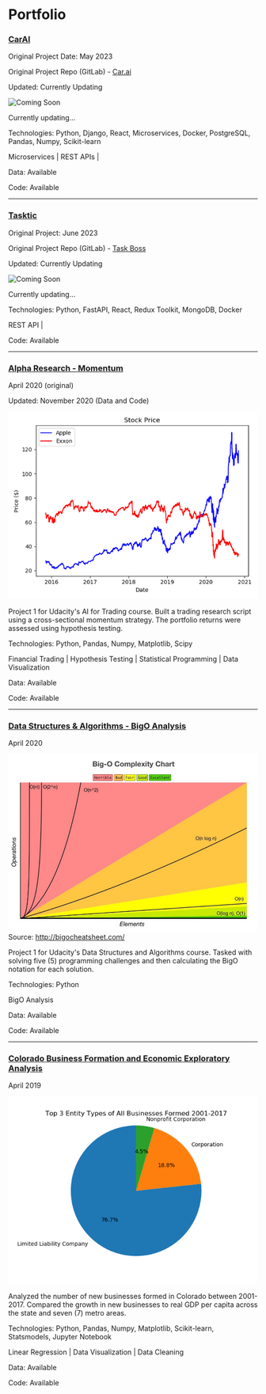 # Portfolio

### [CarAI](https://github.com/ryancur/CarAI)

Original Project Date: May 2023

Original Project Repo (GitLab) - [Car.ai](https://gitlab.com/smalhadid/carai)

Updated: Currently Updating

![Coming Soon]()

Currently updating...


Technologies: Python, Django, React, Microservices, Docker, PostgreSQL, Pandas, Numpy, Scikit-learn

Microservices | REST APIs | 


Data: Available

Code: Available

---

### [Tasktic](https://github.com/ryancur/Tasktic)

Original Project: June 2023

Original Project Repo (GitLab) - [Task Boss](https://gitlab.com/the-brain-cell/task-boss)

Updated: Currently Updating

![Coming Soon]()

Currently updating...


Technologies: Python, FastAPI, React, Redux Toolkit, MongoDB, Docker

REST API | 


Code: Available

---

### [Alpha Research - Momentum](https://github.com/ryancur/Alpha-Research-Momentum)

April 2020 (original)

Updated: November 2020 (Data and Code)

![Apple & Exxon](images/stock_price_AAPL_XOM.png)

Project 1 for Udacity's AI for Trading course. Built a trading research script using a cross-sectional momentum strategy. The portfolio returns were assessed using hypothesis testing.


Technologies: Python, Pandas, Numpy, Matplotlib, Scipy

Financial Trading | Hypothesis Testing | Statistical Programming | Data Visualization


Data: Available

Code: Available

---

### [Data Structures & Algorithms - BigO Analysis](https://github.com/ryancur/Data-Structures-Algorithms-BigO)

April 2020

![BigO Chart](images/BigO_notation.jpeg)
Source: http://bigocheatsheet.com/

Project 1 for Udacity's Data Structures and Algorithms course. Tasked with solving five (5) programming challenges and then calculating the BigO notation for each solution.


Technologies: Python

BigO Analysis


Data: Available

Code: Available

---

### [Colorado Business Formation and Economic Exploratory Analysis](https://github.com/ryancur/Colorado-Business-Formation.git)

April 2019

![](images/Top3EntityTypesofAllBusinessesFormed2001-2017.png)

Analyzed the number of new businesses formed in Colorado between 2001-2017. Compared the growth in new businesses to real GDP per capita across the state and seven (7) metro areas.


Technologies: Python, Pandas, Numpy, Matplotlib, Scikit-learn, Statsmodels, Jupyter Notebook

Linear Regression | Data Visualization | Data Cleaning


Data: Available

Code: Available
